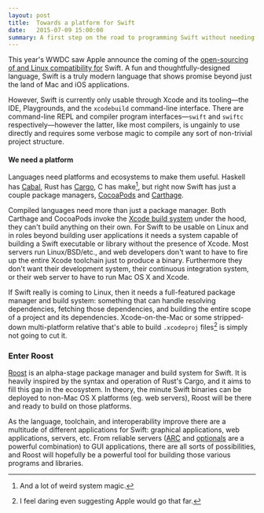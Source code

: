 ```yaml
---
layout: post
title:  Towards a platform for Swift
date:   2015-07-09 15:00:00
summary: A first step on the road to programming Swift without needing Xcode.
---
```


This year's WWDC saw Apple announce the coming of the [open-sourcing of and Linux compatibility for](https://developer.apple.com/swift/blog/?id=29) Swift. A fun and thoughtfully-designed language, Swift is a truly modern language that shows promise beyond just the land of Mac and iOS applications.

However, Swift is currently only usable through Xcode and its tooling—the IDE, Playgrounds, and the `xcodebuild` command-line interface. There are command-line REPL and compiler program interfaces—`swift` and `swiftc` respectively—however the latter, like most compilers, is ungainly to use directly and requires some verbose magic to compile any sort of non-trivial project structure.

#### We need a platform

Languages need platforms and ecosystems to make them useful. Haskell has [Cabal](https://www.haskell.org/cabal/), Rust has [Cargo](http://doc.crates.io/), C has make[^1], but right now Swift has just a couple package managers, [CocoaPods](https://cocoapods.org/) and [Carthage](https://github.com/Carthage/Carthage).

Compiled languages need more than just a package manager. Both Carthage and CocoaPods invoke the [Xcode build system](https://developer.apple.com/library/mac/documentation/Darwin/Reference/ManPages/man1/xcodebuild.1.html) under the hood, they can't build anything on their own. For Swift to be usable on Linux and in roles beyond building user applications it needs a system capable of building a Swift executable or library without the presence of Xcode. Most servers run Linux/BSD/etc., and web developers don't want to have to fire up the entire Xcode toolchain just to produce a binary. Furthermore they don't want their development system, their continuous integration system, or their web server to have to run Mac OS X and Xcode.

If Swift really is coming to Linux, then it needs a full-featured package manager and build system: something that can handle resolving dependencies, fetching those dependencies, and building the entire scope of a project and its dependencies. Xcode-on-the-Mac or some stripped-down multi-platform relative that's able to build `.xcodeproj` files[^2] is simply not going to cut it.

[^1]: And a lot of weird system magic.

[^2]: I feel daring even suggesting Apple would go that far.

### Enter Roost

[Roost](https://github.com/dirk/Roost) is an alpha-stage package manager and build system for Swift. It is heavily inspired by the syntax and operation of Rust's Cargo, and it aims to fill this gap in the ecosystem. In theory, the minute Swift binaries can be deployed to non-Mac OS X platforms (eg. web servers), Roost will be there and ready to build on those platforms.

As the language, toolchain, and interoperability improve there are a multitude of different applications for Swift: graphical applications, web applications, servers, etc. From reliable servers ([ARC](https://en.wikipedia.org/wiki/Automatic_Reference_Counting) and [optionals](https://developer.apple.com/library/prerelease/ios/documentation/Swift/Conceptual/Swift_Programming_Language/TheBasics.html#//apple_ref/doc/uid/TP40014097-CH5-ID330) are a powerful combination) to GUI applications, there are all sorts of possibilities, and Roost will hopefully be a powerful tool for building those various programs and libraries.
